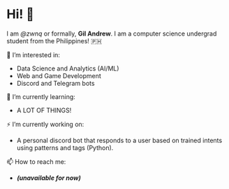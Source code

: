 # Hi! 👋 

I am *@zwnq* or formally, **Gil Andrew**. I am a computer science undergrad student from the Philippines! :philippines: 


👀 I’m interested in:

- Data Science and Analytics (AI/ML)
- Web and Game Development
- Discord and Telegram bots

🧐 I’m currently learning:

- A LOT OF THINGS!

⚡️ I’m currently working on:

- A personal discord bot that responds to a user based on trained intents using patterns and tags (Python).

📫 How to reach me:
- ***(unavailable for now)***
